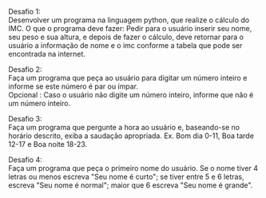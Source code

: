 Desafio 1:<br>
Desenvolver um programa na linguagem python, que realize o cálculo do IMC.
O que o programa deve fazer: Pedir para o usuário inserir seu nome, seu peso e sua altura, e depois de fazer o cálculo, deve retornar para o usuário a informação de nome e o imc conforme a tabela que pode ser encontrada na internet.

Desafio 2:<br>
Faça um programa que peça ao usuário para digitar um número inteiro e informe se este número é par ou ímpar. <br>
Opcional : Caso o usuário não digite um número inteiro, informe que não é um número inteiro.

Desafio 3:<br>
Faça um programa que pergunte a hora ao usuário e, baseando-se no horário descrito, exiba a saudação apropriada.
Ex. Bom dia 0-11, Boa tarde 12-17 e Boa noite 18-23.

Desafio 4:<br>
Faça um programa que peça o primeiro nome do usuário. Se o nome tiver 4 letras ou 
menos escreva "Seu nome é curto"; se tiver entre 5 e 6 letras, escreva 
"Seu nome é normal"; maior que 6 escreva "Seu nome é grande". 
